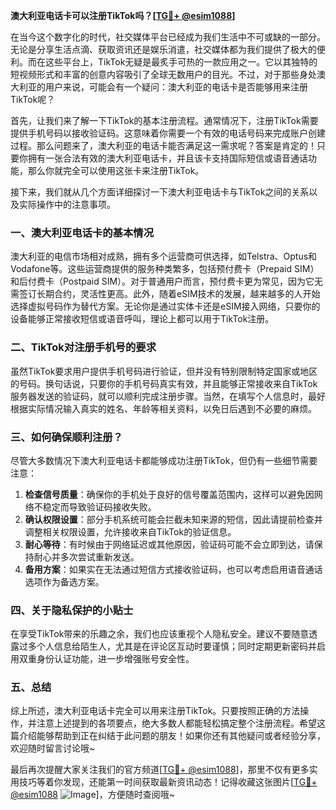 **澳大利亚电话卡可以注册TikTok吗？[[TG💪+ @esim1088](https://t.me/s/esim1088)]**

在当今这个数字化的时代，社交媒体平台已经成为我们生活中不可或缺的一部分。无论是分享生活点滴、获取资讯还是娱乐消遣，社交媒体都为我们提供了极大的便利。而在这些平台上，TikTok无疑是最炙手可热的一款应用之一。它以其独特的短视频形式和丰富的创意内容吸引了全球无数用户的目光。不过，对于那些身处澳大利亚的用户来说，可能会有一个疑问：澳大利亚的电话卡是否能够用来注册TikTok呢？

首先，让我们来了解一下TikTok的基本注册流程。通常情况下，注册TikTok需要提供手机号码以接收验证码。这意味着你需要一个有效的电话号码来完成账户创建过程。那么问题来了，澳大利亚的电话卡能否满足这一需求呢？答案是肯定的！只要你拥有一张合法有效的澳大利亚电话卡，并且该卡支持国际短信或语音通话功能，那么你就完全可以使用这张卡来注册TikTok。

接下来，我们就从几个方面详细探讨一下澳大利亚电话卡与TikTok之间的关系以及实际操作中的注意事项。

### 一、澳大利亚电话卡的基本情况

澳大利亚的电信市场相对成熟，拥有多个运营商可供选择，如Telstra、Optus和Vodafone等。这些运营商提供的服务种类繁多，包括预付费卡（Prepaid SIM）和后付费卡（Postpaid SIM）。对于普通用户而言，预付费卡更为常见，因为它无需签订长期合约，灵活性更高。此外，随着eSIM技术的发展，越来越多的人开始选择虚拟号码作为替代方案。无论你是通过实体卡还是eSIM接入网络，只要你的设备能够正常接收短信或语音呼叫，理论上都可以用于TikTok注册。

### 二、TikTok对注册手机号的要求

虽然TikTok要求用户提供手机号码进行验证，但并没有特别限制特定国家或地区的号码。换句话说，只要你的手机号码真实有效，并且能够正常接收来自TikTok服务器发送的验证码，就可以顺利完成注册步骤。当然，在填写个人信息时，最好根据实际情况输入真实的姓名、年龄等相关资料，以免日后遇到不必要的麻烦。

### 三、如何确保顺利注册？

尽管大多数情况下澳大利亚电话卡都能够成功注册TikTok，但仍有一些细节需要注意：

1. **检查信号质量**：确保你的手机处于良好的信号覆盖范围内，这样可以避免因网络不稳定而导致验证码接收失败。
2. **确认权限设置**：部分手机系统可能会拦截未知来源的短信，因此请提前检查并调整相关权限设置，允许接收来自TikTok的验证信息。
3. **耐心等待**：有时候由于网络延迟或其他原因，验证码可能不会立即到达，请保持耐心并多次尝试重新发送。
4. **备用方案**：如果实在无法通过短信方式接收验证码，也可以考虑启用语音通话选项作为备选方案。

### 四、关于隐私保护的小贴士

在享受TikTok带来的乐趣之余，我们也应该重视个人隐私安全。建议不要随意透露过多个人信息给陌生人，尤其是在评论区互动时要谨慎；同时定期更新密码并启用双重身份认证功能，进一步增强账号安全性。

### 五、总结

综上所述，澳大利亚电话卡完全可以用来注册TikTok。只要按照正确的方法操作，并注意上述提到的各项要点，绝大多数人都能轻松搞定整个注册流程。希望这篇介绍能够帮助到正在纠结于此问题的朋友！如果你还有其他疑问或者经验分享，欢迎随时留言讨论哦~

最后再次提醒大家关注我们的官方频道[[TG💪+ @esim1088](https://t.me/s/esim1088)]，那里不仅有更多实用技巧等着你发现，还能第一时间获取最新资讯动态！记得收藏这张图片[[TG💪+ @esim1088](https://t.me/s/esim1088) ![Image](https://i.postimg.cc/4NQfJmqS/Snipaste-2025-05-13-00-14-12.png)]，方便随时查阅哦~